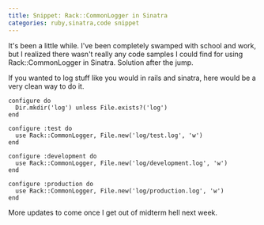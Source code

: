```yaml
---
title: Snippet: Rack::CommonLogger in Sinatra
categories: ruby,sinatra,code snippet
---
```


It's been a little while. I've been completely swamped with school and work, but I realized there wasn't really any code samples I could find for using Rack::CommonLogger in Sinatra. Solution after the jump.

If you wanted to log stuff like you would in rails and sinatra, here would be a very clean way to do it.

~~~~{.ruby}
configure do
  Dir.mkdir('log') unless File.exists?('log')
end

configure :test do
  use Rack::CommonLogger, File.new('log/test.log', 'w')
end

configure :development do
  use Rack::CommonLogger, File.new('log/development.log', 'w')
end

configure :production do
  use Rack::CommonLogger, File.new('log/production.log', 'w')
end
~~~~

More updates to come once I get out of midterm hell next week.
